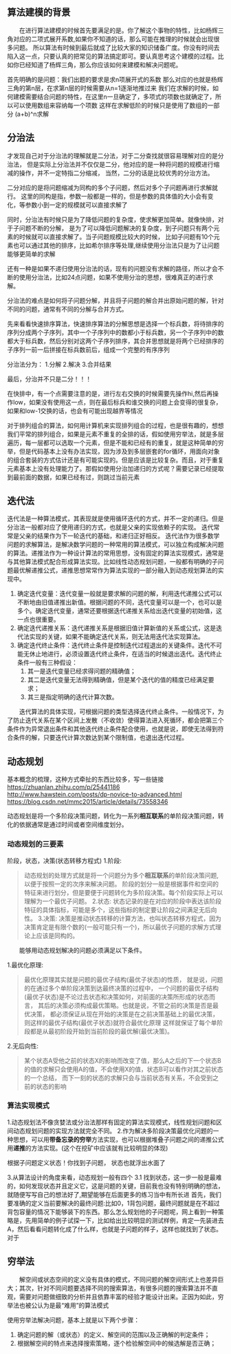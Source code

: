 ## 算法建模的背景

&emsp;&emsp;在进行算法建模的时候首先要满足的是。你了解这个事物的特性，比如杨辉三角对应的二项式展开系数,如果你不知道的话，那么可能在推理的时候就会出现很多问题。
所以算法有时候到最后就成了比较大家的知识储备广度。你没有时间去陷入这一点，只要认真的把常见的算法搞定即可。要认真思考这个建模的过程。比如你已经知道了杨辉三角，那么你应该如何来建模和解决问题呢。

首先明确的是问题：我们出题的要求是求n项展开式的系数
那么对应的也就是杨辉三角的第n层，在求第n层的时候需要从n=1逐渐地推过来
我们在求解的时候，如何建模需要结合问题的特性，在这里n一旦确定了，多项式的项数也就确定了，所以可以使用数组来容纳每一个项数
这样在求解低阶的时候只是使用了数组的一部分
(a+b)^n求解


## 分治法
才发现自己对于分治法的理解就是二分法，对于二分查找就很容易理解对应的是分治法，
但是实际上分治法并不仅仅是二分，他对应的是一种将问题的规模进行缩减的操作，并不一定特指二分缩减，
当然，二分的话是比较优秀的分治方法。

二分对应的是将问题缩减为同构的多个子问题，然后对多个子问题再进行求解就行。
这里的同构是指，参数一般都是一样的，但是参数的具体值的大小会有变化，等参数小到一定的规模就可以直接求解了

同时，分治法有时候只是为了降低问题的复杂度，使求解更加简单。就像快排，对于子问题不断的分解，
是为了可以降低问题解决的复杂度，到子问题只有两个元素的时候就可以直接求解了。当子问题规模比较大的时候，
比如子问题有10个元素也可以通过其他的排序，比如希尔排序等处理,继续使用分治法只是为了让问题能够更简单的求解

还有一种是如果不递归使用分治法的话，现有的问题没有求解的路径，所以才会不断的使用分治法，比如24点问题，如果不使用分治的思想，很难真正的进行求解。

分治法的难点是如何将子问题分解，并且将子问题的解合并出原始问题的解，针对不同的问题，通常有不同的分解与合并方式。

先来看看快速排序算法，快速排序算法的分解思想是选择一个标兵数，将待排序的序列分成两个子序列，其中一个子序列中的数都小于标兵数，另一个子序列中的数都大于标兵数，然后分别对这两个子序列排序，其合并思想就是将两个已经排序的子序列一前一后拼接在标兵数前后，组成一个完整的有序序列


分治法分为：
1.分解
2.解决
3.合并结果

最后，分治并不只是二分！！！

在快排中，有一个点需要注意的是，进行左右交换的时候需要先操作hi,然后再操作low，如果没有使用这一点，则在最后标兵和谁交换的问题上会变得的很复杂，如果和low-1交换的话，也会有可能出现越界等情况

对于排列组合的算法，如何用计算机来实现排列组合的过程，也是很有趣的，想想我们平常的排列组合，如果是元素不重复的全排的话，假如使用穷举法，就是多层遍历，每一层都可以选取一个元素，但是不能和已经有的重复，就是这种简单的穷举，但是代码基本上没有办法实现，因为涉及到多层嵌套的for循环，用面向对象的组合套装的方式估计还是有可能实现的。但是应该是比较复杂。而且，对于重复元素基本上没有处理能力了。那假如使用分治加递归的方式呢？需要记录已经提取到最前面的数据，如果已经有过，则跳过当前元素


## 迭代法
迭代法是一种算法模式，其表现就是使用循环迭代的方式，并不一定的递归。但是分治法一般都对应了使用递归的方式，也就是父亲的实现依赖子的实现。
迭代常常是父亲的结果作为下一轮迭代的基础，和递归正好相反。
迭代法作为很多数学问题的求解算法，是解决数学问题的一种常用的算法模式，可以独立构成解决问题的算法。递推法作为一种设计算法的常用思想，没有固定的算法实现模式，通常是与其他算法模式配合形成算法实现。比如线性动态规划问题，一般都有明确的子问题最优解递推公式，递推思想常常作为算法实现的一部分融入到动态规划算法的实现中。


1. 确定迭代变量：迭代变量一般就是要求解的问题的解，利用迭代递推公式可以不断地由旧值递推出新值。根据问题的不同，迭代变量可以是一个，也可以是多个。确定迭代变量，通常还要根据迭代递推关系给出迭代变量的初始值，这一点也很重要。
2. 确定迭代递推关系：迭代递推关系是根据旧值计算新值的关系或公式，这是迭代法实现的关键，如果不能确定迭代关系，则无法用迭代法实现算法。
3. 确定迭代终止条件：迭代终止条件是控制迭代过程退出的关键条件。迭代不可能无休止地进行，必须设置迭代终止条件，在适当的时候退出迭代。迭代终止条件一般有三种假设：
    1. 其一是迭代变量已经求得问题的精确值；
    2. 其二是迭代变量无法得到精确值，但是某个迭代的值的精度已经满足要求；
    3. 其三是指定明确的迭代计算次数。

&emsp;&emsp;迭代算法的具体实现，可根据问题的类型选择迭代终止条件。一般情况下，为了防止迭代关系在某个区间上发散（不收敛）使得算法进入死循环，都会把第三个条件作为异常退出条件和其他迭代终止条件配合使用，也就是说，即使无法得到符合条件的解，只要迭代计算次数达到某个限制值，也退出迭代过程。





## 动态规划
基本概念的梳理，这种方式牵扯的东西比较多，写一些链接
https://zhuanlan.zhihu.com/p/25441186
http://www.hawstein.com/posts/dp-novice-to-advanced.html
https://blog.csdn.net/mmc2015/article/details/73558346

动态规划是将一个多阶段决策问题，转化为一系列**相互联系**的单阶段决策问题，转化的依据通常是通过时间或者空间维度划分。
### 动态规划的三要素
阶段，状态，决策(状态转移方程式)
1.阶段:
>动态规划的处理方式就是将一个问题分为多个**相互联系**的单阶段决策问题,以便于按照一定的次序来解决问题。
阶段的划分一般是根据事件和空间的特征来进行划分，但是要便于问题转化为多阶段决策。每个阶段实际上可以理解为一个最优子问题。
2.状态:
>状态记录的是在对应的阶段中表达该阶段特征的具体指标，可能是多个，这些指标的制定要让阶段之间满足无后向性。
3.决策:
>决策是推动状态转移的计算方法，也叫状态转移方程式，因为决策肯定是有限个数的(一般可能只有一个)，所以最优子问题的求解方式理论上应该是同构的。


&emsp;&emsp;能够用动态规划解决的问题必须满足以下条件。

1.最优化原理:
>最优化原理其实就是问题的最优子结构(最优子状态)的性质，
就是说，问题的在通过多个单阶段决策到达最终决策的过程中，
一个问题的最优子结构(最优子状态)是不论过去状态和决策如何，对前面的决策所形成的状态而言，
其后的决策必须构成最优策略。也就是说，不管之前的决策是否是最优决策，
都必须保证从现在开始的决策是在之前决策基础上的最优决策，则这样的最优子结构(最优子状态)就符合最优化原理
这样就保证了每个单阶段都是从最初阶段开始到当前阶段的最优解(最优决策)。

2.无后向性:
>某个状态A受他之前的状态X的影响而改变了值，那么A之后的下一个状态B的值的求解只会使用A的值，不会使用X的值，状态B可以看作对其之前状态的一个总结，
而下一刻的状态的求解只会与当前状态有关系，不会受到之前的状态的影响

### 算法实现模式
1.动态规划法不像贪婪法或分治法那样有固定的算法实现模式，线性规划问题和区间动态规划问题的实现方法就完全不同。
2.作为解决多阶段决策最优化问题的一种思想，可以用**带备忘录的穷举**方法实现，也可以根据堆叠子问题之间的递推公式用**递推**的方法实现。(这个在挖矿中应该就有比较明显的体现)

根据子问题定义状态！你找到子问题， 状态也就浮出水面了

3.从算法设计的角度来看，动态规划一般有四个
3.1 找到状态，这一步一般是最难的，如何发现状态并且定义它，这是问题的关键，目前我也没有特别明确的想法，就随便写写自己的想法好了,期望能够在后面更多的练习当中有所长进
首先，我们要准确的定义当前要解决的最终问题:比如0，1背包问题，最终问题就是在不超过背包容量的情况下能够装下的东西。那么怎么规划他的子问题呢，网上看到一种策略是，先用简单的例子试探一下，比如给出比较明显的测试样例，肯定一先装进去A，然后看看问题转化成了什么样，也就是子问题的样子，这样也就找到了状态。对于
 
 
## 穷举法
&emsp;&emsp;解空间或状态空间的定义没有具体的模式，不同问题的解空间形式上也差异巨大；其次，针对不同问题要选择不同的搜索算法，有很多问题的搜索算法并不直观，需要对问题做细致的分析并且依靠丰富的经验才能设计出来。正因为如此，穷举法也被公认为是最“难用”的算法模式

使用穷举法解决问题，基本上就是以下两个步骤：
1. 确定问题的解（或状态）的定义、解空间的范围以及正确解的判定条件；
2. 根据解空间的特点来选择搜索策略，逐个检验解空间中的候选解是否正确；
















